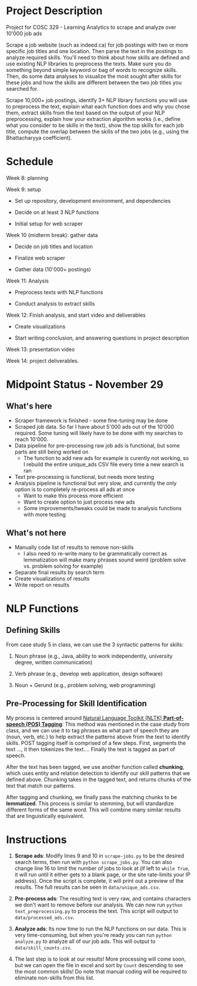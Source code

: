 # Project Description

Project for COSC 329 - Learning Analytics to scrape and analyze over 10'000 job ads

Scrape a job website (such as indeed.ca) for job postings with two or more specific job titles and one location. Then parse the text in the postings to analyze required skills. You'll need to think about how skills are defined and use existing NLP libraries to preprocess the texts. Make sure you do something beyond simple keyword or bag of words to recognize skills. Then, do some data analyses to visualize the most sought after skills for these jobs and how the skills are different between the two job titles you searched for.

Scrape 10,000+ job postings, identify 3+ NLP library functions you will use to preprocess the text, explain what each function does and why you chose them, extract skills from the text based on the output of your NLP preprocessing, explain how your extraction algorithm works (i.e., define what you consider to be skills in the text), show the top skills for each job title, compute the overlap between the skills of the two jobs (e.g., using the Bhattacharyya coefficient).

# Schedule

Week 8: planning

Week 9: setup

- Set up repository, development environment, and dependencies

- Decide on at least 3 NLP functions

- Initial setup for web scraper

Week 10 (midterm break): gather data

- Decide on job titles and location

- Finalize web scraper

- Gather data (10'000+ postings)

Week 11: Analysis

- Preprocess texts with NLP functions

- Conduct analysis to extract skills

Week 12: Finish analysis, and start video and deliverables

- Create visualizations

- Start writing conclusion, and answering questions in project description

Week 13: presentation video

Week 14: project deliverables.

# Midpoint Status - November 29

## What's here

 - Scraper framework is finished - some fine-tuning may be done
 - Scraped job data. So far I have about 5'000 ads out of the 10'000 required. Some tuning will likely have to be done with my searches to reach 10'000.
 - Data pipeline for pre-processing raw job ads is functional, but some parts are still being worked on
    - The function to add new ads for example is curently not working, so I rebuild the entire unique_ads CSV file every time a new search is ran
 - Text pre-processing is functional, but needs more testing
 - Analysis pipeline is functional but very slow, and currently the only option is to completely re-process all ads at once
    - Want to make this process more efficient
    - Want to create option to just process new ads
    - Some improvements/tweaks could be made to analysis functions with more testing

## What's not here

 - Manually code list of results to remove non-skills
    - I also need to re-write many to be grammatically correct as lemmatization will make many phrases sound weird (problem solve vs. problem solving for example)
 - Separate final results by search term
 - Create visualizations of results
 - Write report on results

# NLP Functions

## Defining Skills

From case study 5 in class, we can use the 3 syntactic patterns for skills:

 1. Noun phrase (e.g., Java, ability to work independently, university degree, written communication)

 2. Verb phrase (e.g., develop web application, design software)

 3. Noun + Gerund (e.g., problem solving, web programming)

## Pre-Processing for Skill Identification

 My process is centered around [Natural Language Toolkit (NLTK) **Part-of-speech (POS) Tagging**](https://www.nltk.org/api/nltk.tag.html): This method was mentioned in the case study from class, and we can use it to tag phrases as what part of speech they are (noun, verb, etc.) to help extract the patterns above from the text to identify skills. POST tagging itself is comprised of a few steps. First, segments the text ..., it then tokenizes the text.... Finally the text is tagged as part of speech.

 After the text has been tagged, we use another function called **chunking**, which uses entity and relation detection to identify our skill patterns that we defined above. Chunking takes in the tagged text, and returns chunks of the text that match our patterns.

 After tagging and chunking, we finally pass the matching chunks to be **lemmatized**. This process is similar to stemming, but will standardize different forms of the same word. This will combine many similar results that are linguistically equivalent.

# Instructions

 1. **Scrape ads**: Modify lines 9 and 10 in `scrape-jobs.py` to be the desired search terms, then run with `python scrape_jobs.py`. You can also change line 16 to limit the number of jobs to look at (if left to `while True`, it will run until it either gets to a blank page, or the site rate-limits your IP address). Once the script is complete, it will print out a preview of the results. The full results can be seen in `data/unique_ads.csv`.
 
 2. **Pre-process ads**: The resulting text is very raw, and contains characters we don't want to remove before our analysis. We can now run `python text_preprocessing.py` to process the text. This script will output to `data/processed_ads.csv`.

 3. **Analyze ads**: Its now time to run the NLP functions on our data. This is very time-consuming, but when you're ready you can run `python analyze.py` to analyze all of our job ads. This will output to `data/skill_counts.csv`.

 4. The last step is to look at our results! More processing will come soon, but we can open the file in excel and sort by `Count` descending to see the most common skills! Do note that manual coding will be required to eliminate non-skills from this list.